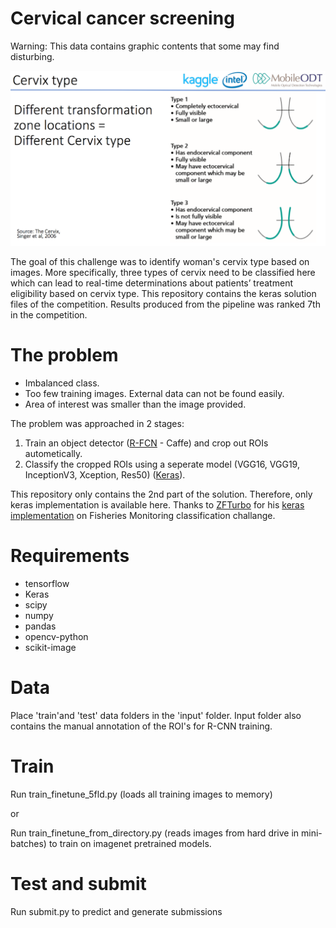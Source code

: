 [//]: # (Image References)
[image1]: ./ref/cervix.PNG


# Cervical cancer screening

Warning: This data contains graphic contents that some may find disturbing.

![alt text][image1]

The goal of this challenge was to identify woman's cervix type based on images. More specifically, three types of cervix need to be classified here which can lead to real-time determinations about patients’ treatment eligibility based on cervix type.
This repository contains the keras solution files of the competition. Results produced from the pipeline was ranked 7th in the competition.

# The problem

- Imbalanced class.
- Too few training images. External data can not be found easily.
- Area of interest was smaller than the image provided.


The problem was approached in 2 stages:

1. Train an object detector ([R-FCN](https://github.com/YuwenXiong/py-R-FCN) - Caffe) and crop out ROIs autometically.
2. Classify the cropped ROIs using a seperate model (VGG16, VGG19, InceptionV3, Xception, Res50) ([Keras](https://keras.io/applications/)).

This repository only contains the 2nd part of the solution. Therefore, only keras implementation is available here. Thanks to [ZFTurbo](https://github.com/ZFTurbo) for his [keras implementation](https://www.kaggle.com/zfturbo/fishy-keras-lb-1-25267) on Fisheries Monitoring classification challange.

# Requirements

- tensorflow
- Keras
- scipy
- numpy
- pandas
- opencv-python
- scikit-image


# Data

Place 'train'and 'test' data folders in the 'input' folder. Input folder also contains the manual annotation of the ROI's for R-CNN training.

# Train

Run train_finetune_5fld.py (loads all training images to memory)

or 

Run train_finetune_from_directory.py (reads images from hard drive in mini-batches) to train on imagenet pretrained models.

# Test and submit

Run submit.py to predict and generate submissions
